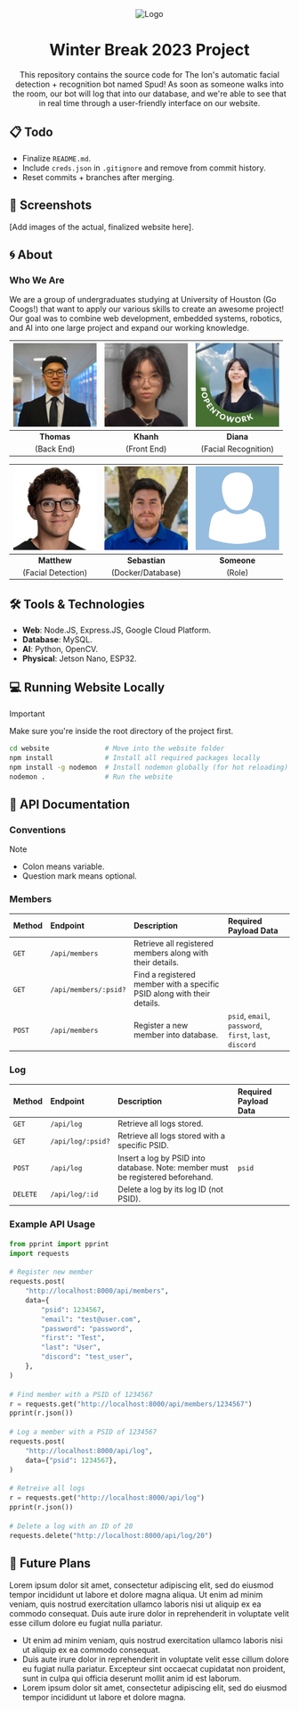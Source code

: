 <div align="center">
  <picture>
    <source
      width=150
      media="(prefers-color-scheme: light), (prefers-color-scheme: no-preference)"
      srcset="images/logos/ion_logo_dark.jpg"
    />
    <source
      width=150
      media="(prefers-color-scheme: dark)"
      srcset="images/logos/ion_logo_light.jpg"
    />
    <img alt="Logo">
  </picture>
  <h1>
      Winter Break 2023 Project
  </h1>
  <p>
    This repository contains the source code for The Ion's automatic facial detection + recognition bot named Spud! As soon as someone walks into the room, our bot will log that into our database, and we're able to see that in real time through a user-friendly interface on our website.
  </p>
</div>

## 📋 Todo

- Finalize `README.md`.
- Include `creds.json` in `.gitignore` and remove from commit history.
- Reset commits + branches after merging.

## 📸 Screenshots

[Add images of the actual, finalized website here].

## 🌀 About

### Who We Are

We are a group of undergraduates studying at University of Houston (Go Coogs!) that want to apply our various skills to create an awesome project! Our goal was to combine web development, embedded systems, robotics, and AI into one large project and expand our working knowledge.

| <img width=150 src="images/people/thomas.jpg"> | <img width=150 src="images/people/khanh.jpg"> | <img width=150 src="images/people/diana.jpg"> |
| :--------------------------------------------: | :-------------------------------------------: | :-------------------------------------------: |
|                   **Thomas**                   |                   **Khanh**                   |                   **Diana**                   |
|                   (Back End)                   |                  (Front End)                  |             (Facial Recognition)              |

| <img width=150 src="images/people/matthew.jpg"> | <img width=150 src="images/people/sebastian.jpg"> | <img width=150 src="images/people/placeholder.jpg"> |
| :---------------------------------------------: | :-----------------------------------------------: | :-------------------------------------------------: |
|                   **Matthew**                   |                   **Sebastian**                   |                     **Someone**                     |
|               (Facial Detection)                |                 (Docker/Database)                 |                       (Role)                        |

## 🛠️ Tools & Technologies

- **Web**: Node.JS, Express.JS, Google Cloud Platform.
- **Database**: MySQL.
- **AI**: Python, OpenCV.
- **Physical**: Jetson Nano, ESP32.

## 💻 Running Website Locally

> [!IMPORTANT]
> Make sure you're inside the root directory of the project first.

```bash
cd website              # Move into the website folder
npm install             # Install all required packages locally
npm install -g nodemon  # Install nodemon globally (for hot reloading)
nodemon .               # Run the website
```

## 📡 API Documentation

### Conventions

> [!NOTE]
>
> - Colon means variable.
> - Question mark means optional.

### Members

| Method | Endpoint              | Description                                                             | Required Payload Data                                   |
| :----- | :-------------------- | :---------------------------------------------------------------------- | :------------------------------------------------------ |
| `GET`  | `/api/members`        | Retrieve all registered members along with their details.               |                                                         |
| `GET`  | `/api/members/:psid?` | Find a registered member with a specific PSID along with their details. |                                                         |
| `POST` | `/api/members`        | Register a new member into database.                                    | `psid`, `email`, `password`, `first`, `last`, `discord` |

### Log

| Method   | Endpoint          | Description                                                                     | Required Payload Data |
| :------- | :---------------- | :------------------------------------------------------------------------------ | :-------------------- |
| `GET`    | `/api/log`        | Retrieve all logs stored.                                                       |                       |
| `GET`    | `/api/log/:psid?` | Retrieve all logs stored with a specific PSID.                                  |                       |
| `POST`   | `/api/log`        | Insert a log by PSID into database. Note: member must be registered beforehand. | `psid`                |
| `DELETE` | `/api/log/:id`    | Delete a log by its log ID (not PSID).                                          |                       |

### Example API Usage

```python
from pprint import pprint
import requests

# Register new member
requests.post(
    "http://localhost:8000/api/members",
    data={
        "psid": 1234567,
        "email": "test@user.com",
        "password": "password",
        "first": "Test",
        "last": "User",
        "discord": "test_user",
    },
)

# Find member with a PSID of 1234567
r = requests.get("http://localhost:8000/api/members/1234567")
pprint(r.json())

# Log a member with a PSID of 1234567
requests.post(
    "http://localhost:8000/api/log",
    data={"psid": 1234567},
)

# Retreive all logs
r = requests.get("http://localhost:8000/api/log")
pprint(r.json())

# Delete a log with an ID of 20
requests.delete("http://localhost:8000/api/log/20")
```

## 🚀 Future Plans

Lorem ipsum dolor sit amet, consectetur adipiscing elit, sed do eiusmod tempor incididunt ut labore et dolore magna aliqua. Ut enim ad minim veniam, quis nostrud exercitation ullamco laboris nisi ut aliquip ex ea commodo consequat. Duis aute irure dolor in reprehenderit in voluptate velit esse cillum dolore eu fugiat nulla pariatur.

- Ut enim ad minim veniam, quis nostrud exercitation ullamco laboris nisi ut aliquip ex ea commodo consequat.
- Duis aute irure dolor in reprehenderit in voluptate velit esse cillum dolore eu fugiat nulla pariatur. Excepteur sint occaecat cupidatat non proident, sunt in culpa qui officia deserunt mollit anim id est laborum.
- Lorem ipsum dolor sit amet, consectetur adipiscing elit, sed do eiusmod tempor incididunt ut labore et dolore magna.
